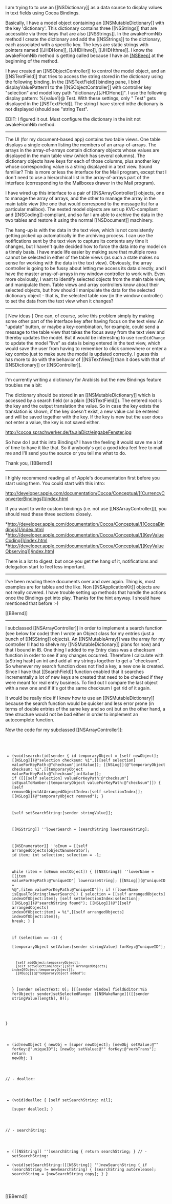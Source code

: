 I am trying to to use an [[NSDictionary]] as a data source to display values in text fields using Cocoa Bindings.

Basically, I have a model object containing an [[NSMutableDictionary]] with the key 'dictionary'.  This dictionary contains three [[NSStrings]] that are accessible via three keys that are also [[NSStrings]].  In the awakeFromNib method I create the dictionary and  add the [[NSStrings]] to the dictionary, each associated with a specific key.  The keys are static strings with pointers named [[JHDHone]], [[JHDHtwo]], [[JHDHthree]].  I know the awakeFromNib method is getting called because I have an [[NSBeep]]() at the beginning of the method.

I have created an [[NSObjectController]] to control the model object, and an [[NSTextField]] that tries to access the string stored in the dictionary using the following binding.  In the [[NSTextField]] binding pane, I bind displayValuePattern1 to the [[NSObjectController]] with controller key "selection" and model key path "dictionary.[[JHDHone]]".  I use the following display pattern: %{value1}@ Test.  With these settings, only " Test" gets displayed in the [[NSTextField]].  The string I have stored inthe dictionary is not displayed (should see "string Test".

EDIT:  I figured it out.  Must configure the dictionary in the init not awakeFromNib method.

----

The UI (for my document-based app) contains two table views. One table displays a single column listing the members of an array-of-arrays. The arrays in the array-of-arrays contain dictionary objects whose values are displayed in the main table view (which has several columns). The dictionary objects have keys for each of those columns, plus another key whose corresponding value is a string displayed in a text view. Sound familiar? This is more or less the interface for the Mail program, except that I don't need to use a hierarchical list in the array-of-arrays part of the interface (corresponding to the Mailboxes drawer in the Mail program).

I have wired up this interface to a pair of [[NSArrayController]] objects, one to manage the array of arrays, and the other to manage the array in the main table view (the one that would correspond to the message list for a particular mailbox). The nested model objects are set up KVC-compliant and [[NSCoding]]-compliant, and so far I am able to archive the data in the two tables and restore it using the normal [[NSDocument]] machinery.

The hang-up is with the data in the text view, which is not consistently getting picked up automatically in the archiving process. I can use the notifications sent by the text view to capture its contents any time it changes, but I haven't quite decided how to force the data into my model on a timely basis. I have made life easier by making sure that multiple rows cannot be selected in either of the table views (as such a state makes no sense for working with the data in the text view). Obviously, the array controller is going to be fussy about letting me access its data directly, and I have the master array-of-arrays in my window controller to work with. Even more obviously, I want to identify selected objects from the main table view, and manipulate them. Table views and array controllers know about their selected objects, but how should I manipulate the data for the selected dictionary object - that is, the selected table row (in the window controller) to set the data from the text view when it changes?

----

[ New ideas ] One can, of course, solve this problem simply by making some other part of the interface key after having focus on the text view. An "update" button, or maybe a key-combination, for example, could send a message to the table view that takes the focus away from the text view and thereby updates the model. But it would be interesting to use <code>textDidChange</code> to update the model "live" as data is being entered in the text view, which would save the user from having to remember to click somewhere or enter a key combo just to make sure the model is updated correctly. I guess this has more to do with the behavior of [[NSTextView]] than it does with that of [[NSDictionary]] or [[NSController]].

----

I'm currently writing a dictionary for Arabists but the new Bindings feature troubles me a bit:

The dictionary should be stored in an [[NSMutableDictionary]] which is accessed by a search field (or a plain [[NSTextField]]). The entered root is the key and the output translation the value. So in case the key exists the translation is shown, if the key doesn't exist, a new value can be entered and will be saved together with the key. If the key is new but the user does not enter a value, the key is not saved either.

http://cocoa.sprachwerker.de/fa.alaDict/eingabeFenster.jpg 

So how do I put this into Bindings? I have the feeling it would save me a lot of time to have it like that. So if anybody's got a good idea feel free to mail me and I'll send you the source or you tell me what to do.

Thank you, [[BBernd]]

----

I highly recommend reading all of Apple's documentation first before you start using them. You could start with this intro:

http://developer.apple.com/documentation/Cocoa/Conceptual/[[CurrencyConverterBindings]]/index.html

If you want to write custom bindings (i.e. not use [[NSArrayController]]), you should read these three sections closely.


*http://developer.apple.com/documentation/Cocoa/Conceptual/[[CocoaBindings]]/index.html
*http://developer.apple.com/documentation/Cocoa/Conceptual/[[KeyValueCoding]]/index.html
*http://developer.apple.com/documentation/Cocoa/Conceptual/[[KeyValueObserving]]/index.html


There is a lot to digest, but once you get the hang of it, notifications and delegation start to feel less important.  

----

I've been reading these documents over and over again. Thing is, most examples are for tables and the like. Non [[NSApplicationKit]] objects are not really covered. I have trouble setting up methods that handle the actions once the Bindings get into play. Thanks for the hint anyway. I should have mentioned that before :-)

[[BBernd]]

----

I subclassed [[NSArrayController]] in order to implement a search function (see below for code) then I wrote an Object class for my entries (just a bunch of [[NSString]] objects). An [[NSMutableArray]] was the array for my controller (I had to shelve my [[NSMutableDictionary]] plans for now) and that I bound in IB. One thing I added to my Entry class was a checksum function in order to see if any changes occurred. Therefore I calculate with [aString hash] an int and add all my strings together to get a "checksum". So whenever my search function does not find a key, a new one is created. Since I have that [[SearchField]] function enabled that it searches incrementally a lot of new keys are created that need to be checked if they were meant for real entry business. To find out I compare the last object with a new one and if it's got the same checksum I get rid of it again.

It would be really nice if I knew how to use an [[NSMutableDictionary]] because the search function would be quicker and less error prone (in terms of double entries of the same key and so on) but on the other hand, a tree structure would not be bad either in order to implement an autocomplete function.

Now the code for my subclassed [[NSArrayController]]:
<code>
- (void)search:(id)sender
{
    id temporaryObject = [self newObject];
    [[NSLog]](@"selection checksum: %i",[[[self selection] valueForKeyPath:@"checksum"]intValue]);
    [[NSLog]](@"temporaryObject checksum: %i",[[temporaryObject valueForKeyPath:@"checksum"]intValue]);
    if ([[[self selection] valueForKeyPath:@"checksum"] isEqualToNumber:[temporaryObject valueForKeyPath:@"checksum"]])
    {
        [self removeObjectAtArrangedObjectIndex:[self selectionIndex]];
        [[NSLog]](@"temporaryObject removed");
    }
    
    [self setSearchString:[sender stringValue]];
    
    [[NSString]] ''lowerSearch = [searchString lowercaseString];
    
    [[NSEnumerator]] ''oEnum = [[self arrangedObjects]objectEnumerator];
    id item;
    int selection;
    selection = -1;
    
    while (item = [oEnum nextObject])
    {
        [[NSString]] ''lowerName = [[item valueForKeyPath:@"uniqueID"] lowercaseString];
        [[NSLog]](@"uniqueID = %@",[item valueForKeyPath:@"uniqueID"]);
        if ([lowerName isEqualToString:lowerSearch])
        {
            selection = [[self arrangedObjects] indexOfObject:item];
            [self setSelectionIndex:selection];
            [[NSLog]](@"searchString found");
            [[NSLog]](@"[[self arrangedObjects] indexOfObject:item] = %i",[[self arrangedObjects] indexOfObject:item]);
            break;
        }
    }
    
    if (selection == -1)
    {   
        [temporaryObject setValue:[sender stringValue] forKey:@"uniqueID"];
        
        [self addObject:temporaryObject];
        [self setSelectionIndex:[[self arrangedObjects] indexOfObject:temporaryObject]];
        [[NSLog]](@"temporaryObject added");

    }
    [sender selectText: 0];
    [[[sender window] fieldEditor:YES forObject: sender]setSelectedRange: [[NSMakeRange]]([[sender stringValue]length], 0)];
    
}

- (id)newObject
{
    newObj = [super newObject];
    [newObj setValue:@"" forKey:@"uniqueID"];
    [newObj setValue:@"" forKey:@"verbTrans"];
    return newObj;
}


//  - dealloc:
- (void)dealloc
{
    [self setSearchString: nil];    
    [super dealloc];
}


// - searchString:
- ([[NSString]] '')searchString
{
	return searchString;
}
// - setSearchString:
- (void)setSearchString:([[NSString]] '')newSearchString
{
    if (searchString != newSearchString)
	{
        [searchString autorelease];
        searchString = [newSearchString copy];
    }
}
</code>

[[BBernd]]